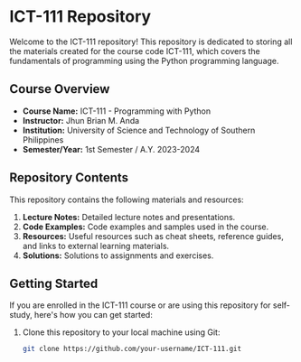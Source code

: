 # ICT-111 Repository

Welcome to the ICT-111 repository! This repository is dedicated to storing all the materials created for the course code ICT-111, which covers the fundamentals of programming using the Python programming language.

## Course Overview

- **Course Name:** ICT-111 - Programming with Python
- **Instructor:** Jhun Brian M. Anda
- **Institution:** University of Science and Technology of Southern Philippines
- **Semester/Year:** 1st Semester / A.Y. 2023-2024

## Repository Contents

This repository contains the following materials and resources:

1. **Lecture Notes:** Detailed lecture notes and presentations.
2. **Code Examples:** Code examples and samples used in the course.
5. **Resources:** Useful resources such as cheat sheets, reference guides, and links to external learning materials.
6. **Solutions:** Solutions to assignments and exercises.

## Getting Started

If you are enrolled in the ICT-111 course or are using this repository for self-study, here's how you can get started:

1. Clone this repository to your local machine using Git:

   ```bash
   git clone https://github.com/your-username/ICT-111.git
